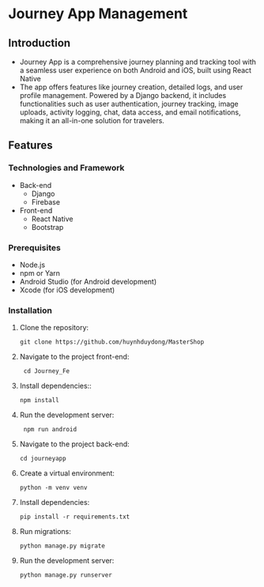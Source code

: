 # Journey App Management
## Introduction
- Journey App is a comprehensive journey planning and tracking tool with a seamless user experience on both Android and iOS, built using React Native
- The app offers features like journey creation, detailed logs, and user profile management. Powered by a Django backend, it includes functionalities such as user authentication, journey tracking, image uploads, activity logging, chat, data access, and email notifications, making it an all-in-one solution for travelers.
## Features
### Technologies and Framework
- Back-end
  - Django
  - Firebase
- Front-end
  - React Native
  - Bootstrap
### Prerequisites

- Node.js
- npm or Yarn
- Android Studio (for Android development)
- Xcode (for iOS development)
### Installation

1. Clone the repository:
   ```
   git clone https://github.com/huynhduydong/MasterShop
   ```
2. Navigate to the project front-end:
   ```
    cd Journey_Fe
   ```
3. Install dependencies::
   ```
   npm install
   ```
4. Run the development server:
   ```
    npm run android
   ```
5. Navigate to the project back-end:
   ```
   cd journeyapp
   ```
6. Create a virtual environment:
   ```
   python -m venv venv
   ```
7. Install dependencies:
   ```
   pip install -r requirements.txt
   ```
8. Run migrations:
   ```
   python manage.py migrate
   ```
9. Run the development server:
   ```
   python manage.py runserver
   ```